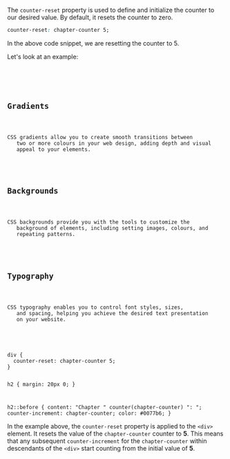 The `counter-reset` property
is used to define and initialize
the counter to our desired value.
By default, it resets the counter
to zero.

```css
counter-reset: chapter-counter 5;
```
In the above code snippet,
we are resetting the counter to 5.

Let's look at an example:

<codeblock language="css" type="lesson">
<code>
<panel language="html">
<div>
  <h2>Gradients</h2>
  <p>CSS gradients allow you to create smooth transitions between
   two or more colours in your web design, adding depth and visual
   appeal to your elements.</p>

  <h2>Backgrounds</h2>
  <p>CSS backgrounds provide you with the tools to customize the
   background of elements, including setting images, colours, and
   repeating patterns.</p>

  <h2>Typography</h2>
  <p>CSS typography enables you to control font styles, sizes,
   and spacing, helping you achieve the desired text presentation
   on your website.</p>
</div>
</panel>
<panel language="css">
div {
  counter-reset: chapter-counter 5;
}

h2 {
  margin: 20px 0;
}

h2::before {
  content: "Chapter " counter(chapter-counter) ": ";
  counter-increment: chapter-counter;
  color: #0077b6;
}
</panel>
</code>
</codeblock>

In the example above, the `counter-reset` property
is applied to the `<div>` element.
It resets the value of the `chapter-counter`
counter to **5**.
This means that any subsequent `counter-increment`
for the `chapter-counter` within descendants of
the `<div>` start counting from the initial value of **5**.

